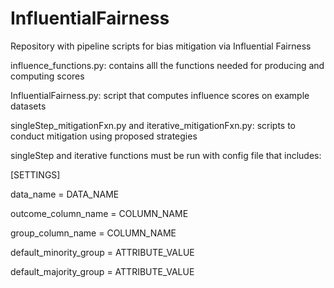 # InfluentialFairness
Repository with pipeline scripts for bias mitigation via Influential Fairness

influence_functions.py: contains alll the functions needed for producing and computing scores

InfluentialFairness.py: script that computes influence scores on example datasets

singleStep_mitigationFxn.py and iterative_mitigationFxn.py: scripts to conduct mitigation using proposed strategies

singleStep and iterative functions must be run with config file that includes:

[SETTINGS]

data_name = DATA_NAME

outcome_column_name = COLUMN_NAME

group_column_name = COLUMN_NAME

default_minority_group = ATTRIBUTE_VALUE

default_majority_group = ATTRIBUTE_VALUE
